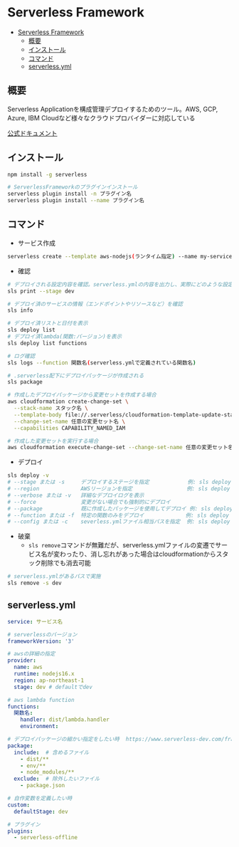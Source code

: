 # Serverless Framework

- [Serverless Framework](#serverless-framework)
  - [概要](#概要)
  - [インストール](#インストール)
  - [コマンド](#コマンド)
  - [serverless.yml](#serverlessyml)

## 概要

Serverless Applicationを構成管理デプロイするためのツール。AWS, GCP, Azure, IBM Cloudなど様々なクラウドプロバイダーに対応している

[公式ドキュメント](https://www.serverless-dev.com/framework/docs)

## インストール

```sh
npm install -g serverless

# ServerlessFrameworkのプラグインインストール
serverless plugin install -n プラグイン名
serverless plugin install --name プラグイン名
```

## コマンド

- サービス作成

```sh
serverless create --template aws-nodejs(ランタイム指定) --name my-service(サービス名) --path my-service(パス)
```

- 確認

```sh
# デプロイされる設定内容を確認。serverless.ymlの内容を出力し、実際にどのような設定が適用されるかを確認できる
sls print --stage dev

# デプロイ済のサービスの情報（エンドポイントやリソースなど）を確認
sls info

# デプロイ済リストと日付を表示
sls deploy list
# デプロイ済lambda(関数:バージョン)を表示
sls deploy list functions

# ログ確認
sls logs --function 関数名(serverless.ymlで定義されている関数名)

# .serverless配下にデプロイパッケージが作成される
sls package

# 作成したデプロイパッケージから変更セットを作成する場合
aws cloudformation create-change-set \
  --stack-name スタック名 \
  --template-body file://.serverless/cloudformation-template-update-stack.json \
  --change-set-name 任意の変更セット名 \
  --capabilities CAPABILITY_NAMED_IAM

# 作成した変更セットを実行する場合
aws cloudformation execute-change-set --change-set-name 任意の変更セット名
```

- デプロイ

```sh
sls deploy -v
# --stage または -s     デプロイするステージを指定            例: sls deploy --stage dev
# --region             AWSリージョンを指定                 例: sls deploy --region us-east-1
# --verbose または -v   詳細なデプロイログを表示
# --force              変更がない場合でも強制的にデプロイ
# --package            既に作成したパッケージを使用してデプロイ 例: sls deploy --package ./path/to/package
# --function または -f  特定の関数のみをデプロイ             例: sls deploy --function myFunction
# --config または -c    severless.ymlファイル相当パスを指定  例: sls deploy -c serverless.stg.yml
```

- 破棄
  - `sls remove`コマンドが無難だが、serverless.ymlファイルの変遷でサービス名が変わったり、消し忘れがあった場合はcloudformationからスタック削除でも消去可能

```sh
# serverless.ymlがあるパスで実施
sls remove -s dev
```

## serverless.yml

```yml
service: サービス名

# serverlessのバージョン
frameworkVersion: '3'

# awsの詳細の指定
provider:
  name: aws
  runtime: nodejs16.x
  region: ap-northeast-1
  stage: dev # defaultでdev

# aws lambda function
functions:
  関数名:
    handler: dist/lambda.handler
    environment:

# デプロイパッケージの細かい指定をしたい時  https://www.serverless-dev.com/framework/docs/providers/aws/guide/packaging
package:
  include:  # 含めるファイル
    - dist/**
    - env/**
    - node_modules/**
  exclude:  # 除外したいファイル
    - package.json

# 自作変数を定義したい時
custom:
  defaultStage: dev

# プラグイン
plugins:
  - serverless-offline
```
